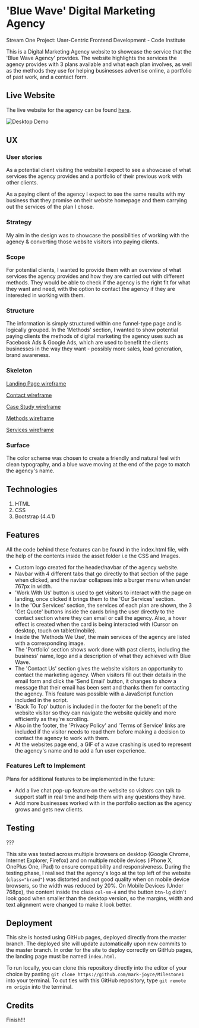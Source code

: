 # 'Blue Wave' Digital Marketing Agency

Stream One Project: User-Centric Frontend Development - Code Institute

This is a Digital Marketing Agency website to showcase the service that the 'Blue Wave Agency' provides.
The website highlights the services the agency provides with 3 plans available and what each plan involves, as well as the
methods they use for helping businesses advertise online, a portfolio of past work, and a contact form.

## Live Website
The live website for the agency can be found [here](https://mark-joyce.github.io/Milestone1).

![Desktop Demo](https://github.com/mark-joyce/Milestone1/blob/master/assets/images/desktop-landing-demo.png "Desktop Demo")

## UX

### User stories
As a potential client visiting the website I expect to see a showcase of what services the agency provides and a portfolio of their previous work with other clients.

As a paying client of the agency I expect to see the same results with my business that they promise on their website homepage and them carrying out the services of the plan I chose.

### Strategy
My aim in the design was to showcase the possibilities of working with the agency & converting those website visitors into paying clients.

### Scope
For potential clients, I wanted to provide them with an overview of what services the agency provides and how they are carried out with different methods. They would be able to check if the agency is the right fit for what they want and need, with the option to contact the agency if they are interested in working with them.

### Structure
The information is simply structured within one funnel-type page and is logically grouped. In the 'Methods' section, I wanted to show potential paying clients the methods of digital marketing the agency uses such as Facebook Ads & Google Ads, which are used to benefit the clients businesses in the way they want - possibly more sales, lead generation, brand awareness.

### Skeleton
[Landing Page wireframe](https://github.com/mark-joyce/Milestone1/blob/master/wireframes/landing.jpg)

[Contact wireframe](https://github.com/mark-joyce/Milestone1/blob/master/wireframes/contact.jpg)

[Case Study wireframe](https://github.com/mark-joyce/Milestone1/blob/master/wireframes/portfolio.jpg)

[Methods wireframe](https://github.com/mark-joyce/Milestone1/blob/master/wireframes/methods.jpg)

[Services wireframe](https://github.com/mark-joyce/Milestone1/blob/master/wireframes/services.jpg)

### Surface
The color scheme was chosen to create a friendly and natural feel with clean typography, and a blue wave moving at the end of the page to match the agency's name.

## Technologies
1. HTML
2. CSS
3. Bootstrap (4.4.1)

## Features
All the code behind these features can be found in the index.html file, with the help of the contents inside the asset folder i.e the CSS and Images.

- Custom logo created for the header/navbar of the agency website.
- Navbar with 4 different tabs that go directly to that section of the page when clicked, and the navbar collapses into a burger menu when under 767px in width.
- 'Work With Us' button is used to get visitors to interact with the page on landing, once clicked it brings them to the 'Our Services' section.
- In the 'Our Services' section, the services of each plan are shown, the 3 'Get Quote' buttons inside the cards bring the user directly to the contact section where they can email or call the agency. Also, a hover effect is created when the card is being interacted with (Cursor on desktop, touch on tablet/mobile).
- Inside the 'Methods We Use', the main services of the agency are listed with a corresponding image.
- The 'Portfolio' section shows work done with past clients, including the business' name, logo and a description of what they achieved with Blue Wave.
- The 'Contact Us' section gives the website visitors an opportunity to contact the marketing agency. When visitors fill out their details in the email form and click the 'Send Email' button, it changes to show a message that their email has been sent and thanks them for contacting the agency. This feature was possible with a JavaScript function included in the script.
- 'Back To Top' button is included in the footer for the benefit of the website visitor so they can navigate the website quickly and more efficiently as they're scrolling.
- Also in the footer, the 'Privacy Policy' and 'Terms of Service' links are included if the visitor needs to read them before making a decision to contact the agency to work with them.
- At the websites page end, a GIF of a wave crashing is used to represent the agency's name and to add a fun user experience.


### Features Left to Implement
Plans for additional features to be implemented in the future:

- Add a live chat pop-up feature on the website so visitors can talk to support staff in real time and help them with any questions they have.
- Add more businesses worked with in the portfolio section as the agency grows and gets new clients.

## Testing
???

This site was tested across multiple browsers on desktop (Google Chrome, Internet Explorer, Firefox) and on multiple mobile devices (iPhone X, OnePlus One, iPad) to ensure compatibility and responsiveness.
During the testing phase, I realised that the agency's logo at the top left of the website (```class="brand"```) was distorted and not good quality when on mobile device browsers, so the width was reduced by 20%.
On Mobile Devices (Under 768px), the content inside the class ```col-sm-4``` and the button ```btn-lg``` didn't look good when smaller than the desktop version, so the margins, width and text alignment were changed to make it look better.


## Deployment
This site is hosted using GitHub pages, deployed directly from the master branch. The deployed site will update automatically upon new commits to the master branch. In order for the site to deploy correctly on GitHub pages, the landing page must be named `index.html`.

To run locally, you can clone this repository directly into the editor of your choice by pasting `git clone https://github.com/mark-joyce/Milestone1` into your terminal. To cut ties with this GitHub repository, type `git remote rm origin` into the terminal.

## Credits

Finish!!!